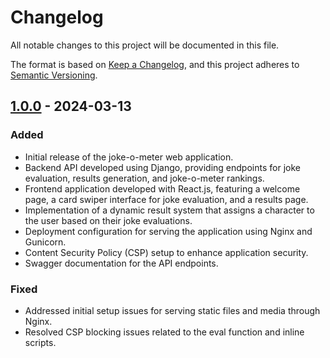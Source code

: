 # Changelog

All notable changes to this project will be documented in this file.

The format is based on [Keep a Changelog](https://keepachangelog.com/en/1.0.0/),
and this project adheres to [Semantic Versioning](https://semver.org/spec/v2.0.0.html).

## [1.0.0](https://github.com/devilcius/joke-o-meter/tree/v1.0.0) - 2024-03-13

### Added
- Initial release of the joke-o-meter web application.
- Backend API developed using Django, providing endpoints for joke evaluation, results generation, and joke-o-meter rankings.
- Frontend application developed with React.js, featuring a welcome page, a card swiper interface for joke evaluation, and a results page.
- Implementation of a dynamic result system that assigns a character to the user based on their joke evaluations.
- Deployment configuration for serving the application using Nginx and Gunicorn.
- Content Security Policy (CSP) setup to enhance application security.
- Swagger documentation for the API endpoints.

### Fixed
- Addressed initial setup issues for serving static files and media through Nginx.
- Resolved CSP blocking issues related to the eval function and inline scripts.
